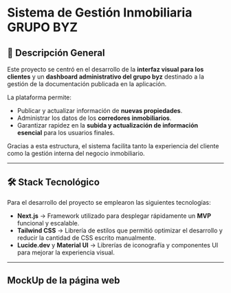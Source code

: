# Sistema de Gestión Inmobiliaria GRUPO BYZ

## 📌 Descripción General

Este proyecto se centró en el desarrollo de la **interfaz visual para los clientes** y un **dashboard administrativo del grupo byz** destinado a la gestión de la documentación publicada en la aplicación.  

La plataforma permite:  
- Publicar y actualizar información de **nuevas propiedades**.  
- Administrar los datos de los **corredores inmobiliarios**.  
- Garantizar rapidez en la **subida y actualización de información esencial** para los usuarios finales.  

Gracias a esta estructura, el sistema facilita tanto la experiencia del cliente como la gestión interna del negocio inmobiliario.

---

## 🛠️ Stack Tecnológico

Para el desarrollo del proyecto se emplearon las siguientes tecnologías:  

- **Next.js** → Framework utilizado para desplegar rápidamente un **MVP** funcional y escalable.  
- **Tailwind CSS** → Librería de estilos que permitió optimizar el desarrollo y reducir la cantidad de CSS escrito manualmente.  
- **Lucide.dev** y **Material UI** → Librerías de iconografía y componentes UI para mejorar la experiencia visual.  

---

## MockUp de la página web


